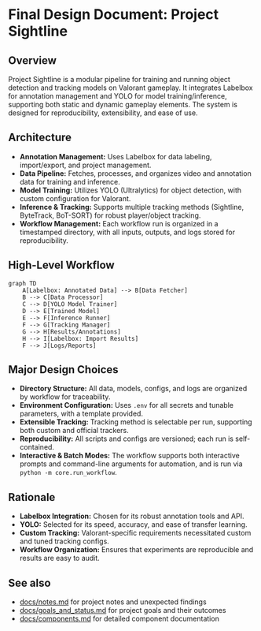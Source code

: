 # Final Design Document: Project Sightline

## Overview
Project Sightline is a modular pipeline for training and running object detection and tracking models on Valorant gameplay. It integrates Labelbox for annotation management and YOLO for model training/inference, supporting both static and dynamic gameplay elements. The system is designed for reproducibility, extensibility, and ease of use.

## Architecture
- **Annotation Management:** Uses Labelbox for data labeling, import/export, and project management.
- **Data Pipeline:** Fetches, processes, and organizes video and annotation data for training and inference.
- **Model Training:** Utilizes YOLO (Ultralytics) for object detection, with custom configuration for Valorant.
- **Inference & Tracking:** Supports multiple tracking methods (Sightline, ByteTrack, BoT-SORT) for robust player/object tracking.
- **Workflow Management:** Each workflow run is organized in a timestamped directory, with all inputs, outputs, and logs stored for reproducibility.

## High-Level Workflow
```mermaid
graph TD
    A[Labelbox: Annotated Data] --> B[Data Fetcher]
    B --> C[Data Processor]
    C --> D[YOLO Model Trainer]
    D --> E[Trained Model]
    E --> F[Inference Runner]
    F --> G[Tracking Manager]
    G --> H[Results/Annotations]
    H --> I[Labelbox: Import Results]
    F --> J[Logs/Reports]
```

## Major Design Choices
- **Directory Structure:** All data, models, configs, and logs are organized by workflow for traceability.
- **Environment Configuration:** Uses `.env` for all secrets and tunable parameters, with a template provided.
- **Extensible Tracking:** Tracking method is selectable per run, supporting both custom and official trackers.
- **Reproducibility:** All scripts and configs are versioned; each run is self-contained.
- **Interactive & Batch Modes:** The workflow supports both interactive prompts and command-line arguments for automation, and is run via `python -m core.run_workflow`.

## Rationale
- **Labelbox Integration:** Chosen for its robust annotation tools and API.
- **YOLO:** Selected for its speed, accuracy, and ease of transfer learning.
- **Custom Tracking:** Valorant-specific requirements necessitated custom and tuned tracking configs.
- **Workflow Organization:** Ensures that experiments are reproducible and results are easy to audit.

## See also
- [docs/notes.md](./notes.md) for project notes and unexpected findings
- [docs/goals_and_status.md](./goals_and_status.md) for project goals and their outcomes
- [docs/components.md](./components.md) for detailed component documentation 